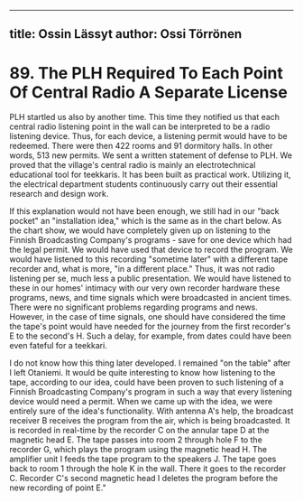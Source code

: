 
---
title: Ossin Lässyt
author: Ossi Törrönen
---

    
# 89. The PLH Required To Each Point Of Central Radio A Separate License

PLH startled us also by another time. This time they notified us that each central radio listening point in the wall can be interpreted to be a radio listening device. Thus, for each device, a listening permit would have to be redeemed. There were then 422 rooms and 91 dormitory halls. In other words, 513 new permits. We sent a written statement of defense to PLH. We proved that the village's central radio is mainly an electrotechnical educational tool for teekkaris. It has been built as practical work. Utilizing it, the electrical department students continuously carry out their essential research and design work.

If this explanation would not have been enough, we still had in our "back pocket" an "installation idea," which is the same as in the chart below. As the chart show, we would have completely given up on listening to the Finnish Broadcasting Company's programs - save for one device which had the legal permit. We would have used that device to record the program. We would have listened to this recording "sometime later" with a different tape recorder and, what is more, "in a different place." Thus, it was not radio listening per se, much less a public presentation. We would have listened to these in our homes' intimacy with our very own recorder hardware these programs, news, and time signals which were broadcasted in ancient times. There were no significant problems regarding programs and news. However, in the case of time signals, one should have considered the time the tape's point would have needed for the journey from the first recorder's E to the second's H. Such a delay, for example, from dates could have been even fateful for a teekkari.

I do not know how this thing later developed. I remained "on the table" after I left Otaniemi. It would be quite interesting to know how listening to the tape, according to our idea, could have been proven to such listening of a Finnish Broadcasting Company's program in such a way that every listening device would need a permit. When we came up with the idea, we were entirely sure of the idea's functionality. With antenna A's help, the broadcast receiver B receives the program from the air, which is being broadcasted. It is recorded in real-time by the recorder C on the annular tape D at the magnetic head E. The tape passes into room 2 through hole F to the recorder G, which plays the program using the magnetic head H. The amplifier unit I feeds the tape program to the speakers J. The tape goes back to room 1 through the hole K in the wall. There it goes to the recorder C. Recorder C's second magnetic head I deletes the program before the new recording of point E."
